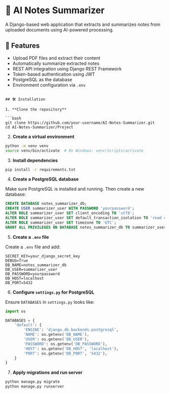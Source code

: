 # 🧠 AI Notes Summarizer

A Django-based web application that extracts and summarizes notes from uploaded documents using AI-powered processing.

## 🚀 Features

- Upload PDF files and extract their content
- Automatically summarize extracted notes
- REST API integration using Django REST Framework
- Token-based authentication using JWT
- PostgreSQL as the database
- Environment configuration via `.env`

```

## 🛠️ Installation

1. **Clone the repository**

```bash
git clone https://github.com/your-username/AI-Notes-Summarizer.git
cd AI-Notes-Summarizer/Project
```

2. **Create a virtual environment**

```bash
python -m venv venv
source venv/bin/activate  # On Windows: venv\Scripts\activate
```

3. **Install dependencies**

```bash
pip install -r requirements.txt
```

4. **Create a PostgreSQL database**

Make sure PostgreSQL is installed and running. Then create a new database:

```sql
CREATE DATABASE notes_summarizer_db;
CREATE USER summarizer_user WITH PASSWORD 'yourpassword';
ALTER ROLE summarizer_user SET client_encoding TO 'utf8';
ALTER ROLE summarizer_user SET default_transaction_isolation TO 'read committed';
ALTER ROLE summarizer_user SET timezone TO 'UTC';
GRANT ALL PRIVILEGES ON DATABASE notes_summarizer_db TO summarizer_user;
```

5. **Create a `.env` file**

Create a `.env` file and add:

```env
SECRET_KEY=your_django_secret_key
DEBUG=True
DB_NAME=notes_summarizer_db
DB_USER=summarizer_user
DB_PASSWORD=yourpassword
DB_HOST=localhost
DB_PORT=5432
```

6. **Configure `settings.py` for PostgreSQL**

Ensure `DATABASES` in `settings.py` looks like:

```python
import os

DATABASES = {
    'default': {
        'ENGINE': 'django.db.backends.postgresql',
        'NAME': os.getenv('DB_NAME'),
        'USER': os.getenv('DB_USER'),
        'PASSWORD': os.getenv('DB_PASSWORD'),
        'HOST': os.getenv('DB_HOST', 'localhost'),
        'PORT': os.getenv('DB_PORT', '5432'),
    }
}
```

7. **Apply migrations and run server**

```bash
python manage.py migrate
python manage.py runserver
```
